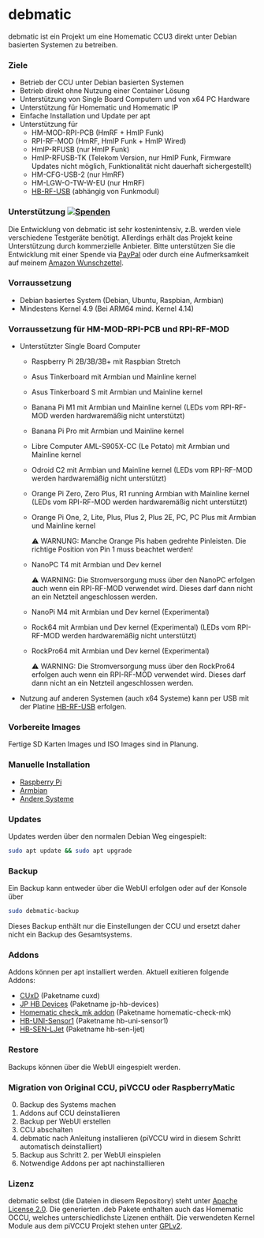 # debmatic

debmatic ist ein Projekt um eine Homematic CCU3 direkt unter Debian basierten Systemen zu betreiben.

### Ziele
* Betrieb der CCU unter Debian basierten Systemen
* Betrieb direkt ohne Nutzung einer Container Lösung
* Unterstützung von Single Board Computern und von x64 PC Hardware
* Unterstützung für Homematic und Homematic IP
* Einfache Installation und Update per apt
* Unterstützung für 
  * HM-MOD-RPI-PCB (HmRF + HmIP Funk)
  * RPI-RF-MOD (HmRF, HmIP Funk + HmIP Wired)
  * HmIP-RFUSB (nur HmIP Funk)
  * HmIP-RFUSB-TK (Telekom Version, nur HmIP Funk, Firmware Updates nicht möglich, Funktionalität nicht dauerhaft sichergestellt)
  * HM-CFG-USB-2 (nur HmRF)
  * HM-LGW-O-TW-W-EU (nur HmRF)
  * [HB-RF-USB](https://github.com/alexreinert/PCB/tree/master/HB-RF-USB) (abhängig von Funkmodul)

### Unterstützung [![Spenden](https://img.shields.io/badge/donate-PayPal-green.svg)](https://www.paypal.com/cgi-bin/webscr?cmd=_s-xclick&hosted_button_id=WUC7QU84EU7DA)
Die Entwicklung von debmatic ist sehr kostenintensiv, z.B. werden viele verschiedene Testgeräte benötigt. Allerdings erhält das Projekt keine Unterstützung durch kommerzielle Anbieter. Bitte unterstützen Sie die Entwicklung mit einer Spende via [PayPal](https://www.paypal.com/cgi-bin/webscr?cmd=_s-xclick&hosted_button_id=WUC7QU84EU7DA) oder durch eine Aufmerksamkeit auf meinem [Amazon Wunschzettel](https://www.amazon.de/gp/registry/wishlist/3NNUQIQO20AAP/ref=nav_wishlist_lists_1).

### Vorraussetzung
* Debian basiertes System (Debian, Ubuntu, Raspbian, Armbian)
* Mindestens Kernel 4.9 (Bei ARM64 mind. Kernel 4.14)

### Vorraussetzung für HM-MOD-RPI-PCB und RPI-RF-MOD 
* Unterstützter Single Board Computer
  * Raspberry Pi 2B/3B/3B+ mit Raspbian Stretch
  * Asus Tinkerboard mit Armbian und Mainline kernel
  * Asus Tinkerboard S mit Armbian und Mainline kernel
  * Banana Pi M1 mit Armbian und Mainline kernel (LEDs vom RPI-RF-MOD werden hardwaremäßig nicht unterstützt)
  * Banana Pi Pro mit Armbian und Mainline kernel
  * Libre Computer AML-S905X-CC (Le Potato) mit Armbian und Mainline kernel
  * Odroid C2 mit Armbian und Mainline kernel (LEDs vom RPI-RF-MOD werden hardwaremäßig nicht unterstützt)
  * Orange Pi Zero, Zero Plus, R1 running Armbian with Mainline kernel (LEDs vom RPI-RF-MOD werden hardwaremäßig nicht unterstützt)
  * Orange Pi One, 2, Lite, Plus, Plus 2, Plus 2E, PC, PC Plus mit Armbian und Mainline kernel

    :warning: WARNUNG: Manche Orange Pis haben gedrehte Pinleisten. Die richtige Position von Pin 1 muss beachtet werden!
  * NanoPC T4 mit Armbian und Dev kernel

    :warning: WARNING: Die Stromversorgung muss über den NanoPC erfolgen auch wenn ein RPI-RF-MOD verwendet wird. Dieses darf dann nicht an ein Netzteil angeschlossen werden.
  * NanoPi M4 mit Armbian und Dev kernel (Experimental)
  * Rock64 mit Armbian und Dev kernel (Experimental) (LEDs vom RPI-RF-MOD werden hardwaremäßig nicht unterstützt)
  * RockPro64 mit Armbian und Dev kernel (Experimental)

    :warning: WARNING: Die Stromversorgung muss über den RockPro64 erfolgen auch wenn ein RPI-RF-MOD verwendet wird. Dieses darf dann nicht an ein Netzteil angeschlossen werden.
* Nutzung auf anderen Systemen (auch x64 Systeme) kann per USB mit der Platine [HB-RF-USB](https://github.com/alexreinert/PCB/tree/master/HB-RF-USB) erfolgen.

### Vorbereite Images
Fertige SD Karten Images und ISO Images sind in Planung.

### Manuelle Installation
* [Raspberry Pi](docs/setup/raspberrypi.md)
* [Armbian](docs/setup/armbian.md)
* [Andere Systeme](docs/setup/otheros.md)

### Updates
Updates werden über den normalen Debian Weg eingespielt:
```bash
sudo apt update && sudo apt upgrade
```

### Backup
Ein Backup kann entweder über die WebUI erfolgen oder auf der Konsole über
```bash
sudo debmatic-backup
```
Dieses Backup enthält nur die Einstellungen der CCU und ersetzt daher nicht ein Backup des Gesamtsystems.

### Addons
Addons können per apt installiert werden. Aktuell exitieren folgende Addons:
* [CUxD](http://www.cuxd.de/) (Paketname cuxd)
* [JP HB Devices](https://github.com/jp112sdl/JP-HB-Devices-addon) (Paketname jp-hb-devices)
* [Homematic check_mk addon](https://github.com/alexreinert/homematic_check_mk) (Paketname homematic-check-mk)
* [HB-UNI-Sensor1](https://github.com/TomMajor/SmartHome) (Paketname hb-uni-sensor1)
* [HB-SEN-LJet](https://github.com/TomMajor/SmartHome) (Paketname hb-sen-ljet)

### Restore
Backups können über die WebUI eingespielt werden.

### Migration von Original CCU, piVCCU oder RaspberryMatic
0. Backup des Systems machen
1. Addons auf CCU deinstallieren
2. Backup per WebUI erstellen
3. CCU abschalten
4. debmatic nach Anleitung installieren (piVCCU wird in diesem Schritt automatisch deinstalliert)
5. Backup aus Schritt 2. per WebUI einspielen
6. Notwendige Addons per apt nachinstallieren

### Lizenz
debmatic selbst (die Dateien in diesem Repository) steht unter [Apache License 2.0](https://opensource.org/licenses/Apache-2.0).
Die generierten .deb Pakete enthalten auch das Homematic OCCU, welches unterschiedlichste Lizenen enthält.
Die verwendeten Kernel Module aus dem piVCCU Projekt stehen unter [GPLv2](http://www.gnu.org/licenses/gpl-2.0.html).

